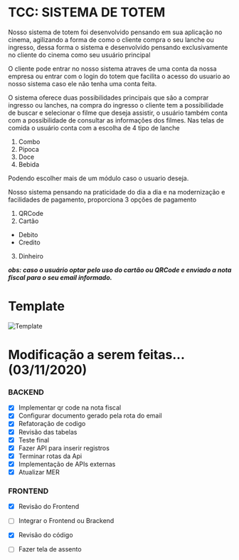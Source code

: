 # TCC: SISTEMA DE TOTEM

Nosso sistema de totem foi desenvolvido pensando em sua aplicação no cinema, agilizando a forma de como  o cliente compra o seu lanche ou ingresso, dessa forma o sistema e desenvolvido pensando exclusivamente no cliente do cinema como seu usuário principal

O cliente pode entrar no nosso sistema atraves de uma conta da nossa empresa ou entrar com o login do totem que facilita o acesso do usuario ao nosso sistema caso ele não tenha uma conta feita.

O sistema oferece duas possibilidades principais que são a comprar ingresso ou lanches, na compra do ingresso o cliente tem a possibilidade de buscar e selecionar o filme que deseja assistir, o usuário também conta com a possibilidade de consultar as informações dos filmes. Nas telas de comida o usuário conta com a escolha de 4 tipo de lanche  

1. Combo
2. Pipoca
3. Doce
4. Bebida

Podendo escolher mais de um módulo caso o usuario deseja.

Nosso sistema pensando na praticidade do dia a dia e na modernização e facilidades de pagamento, proporciona 3 opções de pagamento  

1. QRCode 
2. Cartão 
  - Debito
  - Credito
3. Dinheiro

***obs: caso o usuário optar pelo uso do cartão ou QRCode e enviado a nota fiscal para o seu email informado.***

# Template

![Template](https://user-images.githubusercontent.com/63354553/97389708-c353d680-18b9-11eb-9bb2-beef9980526f.png)

# Modificação a serem feitas... (03/11/2020)

### BACKEND

- [x] Implementar qr code na nota fiscal
- [x] Configurar documento gerado pela rota do email
- [x] Refatoração de codigo
- [x] Revisão das tabelas
- [x] Teste final 
- [x] Fazer API para inserir registros
- [x] Terminar rotas da Api
- [x] Implementação de APIs externas 
- [x]  Atualizar MER

### FRONTEND

- [x] Revisão do Frontend

- [ ] Integrar o Frontend ou Brackend
- [x] Revisão do código
- [ ] Fazer tela de assento

